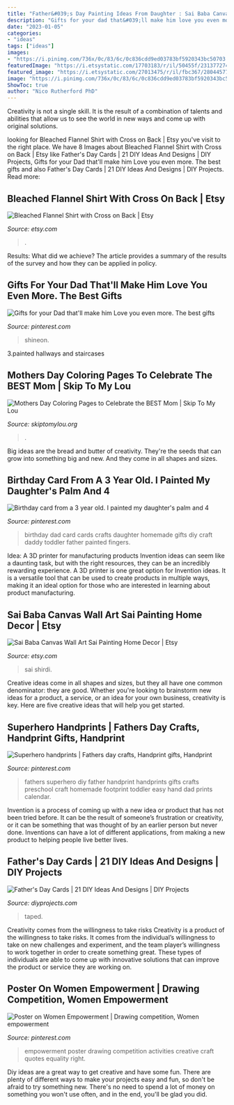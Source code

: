 ```yaml
---
title: "Father&#039;s Day Painting Ideas From Daughter : Sai Baba Canvas Wall Art Sai Painting Home Decor"
description: "Gifts for your dad that&#039;ll make him love you even more. the best gifts"
date: "2023-01-05"
categories:
- "ideas"
tags: ["ideas"]
images:
- "https://i.pinimg.com/736x/0c/83/6c/0c836cdd9ed03783bf5920343bc50703.jpg"
featuredImage: "https://i.etsystatic.com/17703183/r/il/50455f/2313772748/il_1140xN.2313772748_19yq.jpg"
featured_image: "https://i.etsystatic.com/27013475/r/il/fbc367/2804457702/il_1588xN.2804457702_k43d.jpg"
image: "https://i.pinimg.com/736x/0c/83/6c/0c836cdd9ed03783bf5920343bc50703.jpg"
ShowToc: true
author: "Nico Rutherford PhD"
---
```



Creativity is not a single skill. It is the result of a combination of talents and abilities that allow us to see the world in new ways and come up with original solutions.

	

		
looking for Bleached Flannel Shirt with Cross on Back | Etsy you've visit to the right place. We have 8 Images about Bleached Flannel Shirt with Cross on Back | Etsy like Father&#039;s Day Cards | 21 DIY Ideas And Designs | DIY Projects, Gifts for your Dad that&#039;ll make him Love you even more. The best gifts and also Father&#039;s Day Cards | 21 DIY Ideas And Designs | DIY Projects. Read more:
		
    
## Bleached Flannel Shirt With Cross On Back | Etsy

<img loading=lazy src="https://i.etsystatic.com/27013475/r/il/fbc367/2804457702/il_1588xN.2804457702_k43d.jpg" onerror="this.onerror=null;this.src='https://tse3.mm.bing.net/th?id=OIP.V_FUVUvwTK3N0iNjYLSOxwHaJ3&amp;pid=15.1';" alt="Bleached Flannel Shirt with Cross on Back | Etsy">

_Source: etsy.com_

>. 

	

Results: What did we achieve?
The article provides a summary of the results of the survey and how they can be applied in policy.

    
## Gifts For Your Dad That&#039;ll Make Him Love You Even More. The Best Gifts

<img loading=lazy src="https://i.pinimg.com/736x/0c/83/6c/0c836cdd9ed03783bf5920343bc50703.jpg" onerror="this.onerror=null;this.src='https://tse2.mm.bing.net/th?id=OIP.7EqPaMhrnIrRKPo0ATyQjAHaJ3&amp;pid=15.1';" alt="Gifts for your Dad that&#039;ll make him Love you even more. The best gifts">

_Source: pinterest.com_

>shineon. 

	

3.painted hallways and staircases

    
## Mothers Day Coloring Pages To Celebrate The BEST Mom | Skip To My Lou

<img loading=lazy src="https://www.skiptomylou.org/wp-content/uploads/2015/05/Best-Mom-Ever-free-printable-coloring-page-1.jpg" onerror="this.onerror=null;this.src='https://tse4.mm.bing.net/th?id=OIP.hHfwS37CIPhrF2q5IXztkgHaJ4&amp;pid=15.1';" alt="Mothers Day Coloring Pages to Celebrate the BEST Mom | Skip To My Lou">

_Source: skiptomylou.org_

>. 

	

Big ideas are the bread and butter of creativity. They're the seeds that can grow into something big and new. And they come in all shapes and sizes.

    
## Birthday Card From A 3 Year Old. I Painted My Daughter&#039;s Palm And 4

<img loading=lazy src="https://i.pinimg.com/736x/c7/cd/30/c7cd306cd280ebbe1e278fc95e14c2e9--dad-birthday-cards-birthday-cakes.jpg" onerror="this.onerror=null;this.src='https://tse2.mm.bing.net/th?id=OIP.9oYT7yde0qCfNnEK0kngkgHaJ3&amp;pid=15.1';" alt="Birthday card from a 3 year old. I painted my daughter&#039;s palm and 4">

_Source: pinterest.com_

>birthday dad card cards crafts daughter homemade gifts diy craft daddy toddler father painted fingers. 

	

Idea: A 3D printer for manufacturing products
Invention ideas can seem like a daunting task, but with the right resources, they can be an incredibly rewarding experience. A 3D printer is one great option for Invention ideas. It is a versatile tool that can be used to create products in multiple ways, making it an ideal option for those who are interested in learning about product manufacturing.

    
## Sai Baba Canvas Wall Art Sai Painting Home Decor | Etsy

<img loading=lazy src="https://i.etsystatic.com/17703183/r/il/50455f/2313772748/il_1140xN.2313772748_19yq.jpg" onerror="this.onerror=null;this.src='https://tse1.mm.bing.net/th?id=OIP.wcDGr4vvo5ds9XI5Eert5wHaKk&amp;pid=15.1';" alt="Sai Baba Canvas Wall Art Sai Painting Home Decor | Etsy">

_Source: etsy.com_

>sai shirdi. 

	

Creative ideas come in all shapes and sizes, but they all have one common denominator: they are good. Whether you're looking to brainstorm new ideas for a product, a service, or an idea for your own business, creativity is key. Here are five creative ideas that will help you get started.

    
## Superhero Handprints | Fathers Day Crafts, Handprint Gifts, Handprint

<img loading=lazy src="https://i.pinimg.com/736x/af/fa/00/affa0028bb502187ccf8ed131f2289c3--handprint-superhero-kids-calendar.jpg" onerror="this.onerror=null;this.src='https://tse1.mm.bing.net/th?id=OIP.5ebW3HrkoKo4CzdWekaz0gHaJ3&amp;pid=15.1';" alt="Superhero handprints | Fathers day crafts, Handprint gifts, Handprint">

_Source: pinterest.com_

>fathers superhero diy father handprint handprints gifts crafts preschool craft homemade footprint toddler easy hand dad prints calendar. 

	

Invention is a process of coming up with a new idea or product that has not been tried before. It can be the result of someone’s frustration or creativity, or it can be something that was thought of by an earlier person but never done. Inventions can have a lot of different applications, from making a new product to helping people live better lives.

    
## Father&#039;s Day Cards | 21 DIY Ideas And Designs | DIY Projects

<img loading=lazy src="https://diyprojects.com/wp-content/uploads/2017/05/DIY-Ideas-For-Father’s-Day-Cards-Taped-Father’s-Day-Card.jpg" onerror="this.onerror=null;this.src='https://tse3.mm.bing.net/th?id=OIP.sjeiFwDKpy_4PpS3lrhcZQHaLG&amp;pid=15.1';" alt="Father&#039;s Day Cards | 21 DIY Ideas And Designs | DIY Projects">

_Source: diyprojects.com_

>taped. 

	

Creativity comes from the willingness to take risks
Creativity is a product of the willingness to take risks. It comes from the individual’s willingness to take on new challenges and experiment, and the team player’s willingness to work together in order to create something great. These types of individuals are able to come up with innovative solutions that can improve the product or service they are working on.

    
## Poster On Women Empowerment | Drawing Competition, Women Empowerment

<img loading=lazy src="https://i.pinimg.com/736x/c6/7d/15/c67d15846469a88799528f2bbb3c06a4.jpg" onerror="this.onerror=null;this.src='https://tse4.mm.bing.net/th?id=OIP.f8sakYx8TSNatqftPn5bGwHaJ3&amp;pid=15.1';" alt="Poster on Women Empowerment | Drawing competition, Women empowerment">

_Source: pinterest.com_

>empowerment poster drawing competition activities creative craft quotes equality right. 

	

Diy ideas are a great way to get creative and have some fun. There are plenty of different ways to make your projects easy and fun, so don't be afraid to try something new. There's no need to spend a lot of money on something you won't use often, and in the end, you'll be glad you did.

